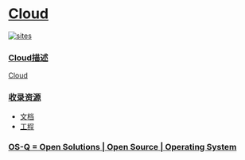 ﻿# [Cloud](https://github.com/OS-Q/W33)

[![sites](http://182.61.61.133/link/resources/OSQ.png)](http://www.OS-Q.com)

### [Cloud描述](https://github.com/OS-Q/W33/wiki)

[Cloud](https://github.com/OS-Q/W33)

### [收录资源](https://github.com/OS-Q/)

* [文档](docs/)
* [工程](project/)

### [OS-Q = Open Solutions | Open Source | Operating System ](http://www.OS-Q.com/Cloud)
